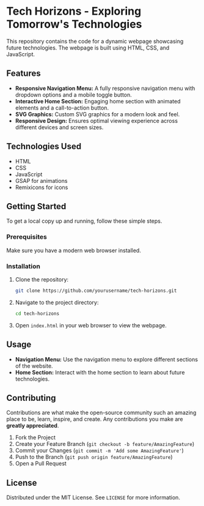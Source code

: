 # Tech Horizons - Exploring Tomorrow's Technologies

This repository contains the code for a dynamic webpage showcasing future technologies. The webpage is built using HTML, CSS, and JavaScript.

## Features

- **Responsive Navigation Menu:** A fully responsive navigation menu with dropdown options and a mobile toggle button.
- **Interactive Home Section:** Engaging home section with animated elements and a call-to-action button.
- **SVG Graphics:** Custom SVG graphics for a modern look and feel.
- **Responsive Design:** Ensures optimal viewing experience across different devices and screen sizes.

## Technologies Used

- HTML
- CSS
- JavaScript
- GSAP for animations
- Remixicons for icons


## Getting Started

To get a local copy up and running, follow these simple steps.

### Prerequisites

Make sure you have a modern web browser installed.

### Installation

1. Clone the repository:
    ```sh
    git clone https://github.com/yourusername/tech-horizons.git
    ```
2. Navigate to the project directory:
    ```sh
    cd tech-horizons
    ```
3. Open `index.html` in your web browser to view the webpage.

## Usage

- **Navigation Menu:** Use the navigation menu to explore different sections of the website.
- **Home Section:** Interact with the home section to learn about future technologies.

## Contributing

Contributions are what make the open-source community such an amazing place to be, learn, inspire, and create. Any contributions you make are **greatly appreciated**.

1. Fork the Project
2. Create your Feature Branch (`git checkout -b feature/AmazingFeature`)
3. Commit your Changes (`git commit -m 'Add some AmazingFeature'`)
4. Push to the Branch (`git push origin feature/AmazingFeature`)
5. Open a Pull Request

## License

Distributed under the MIT License. See `LICENSE` for more information.




